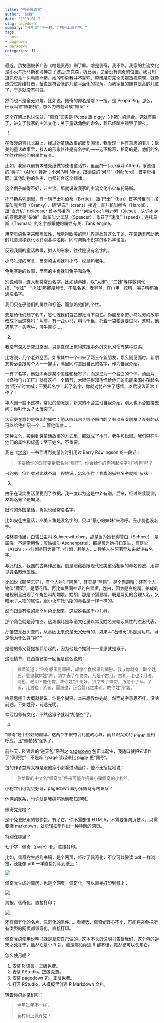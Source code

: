 ```yaml
---
title: '啥是佩奇党'
author: "赵鹏"
date: '2019-01-21'
slug: pagedown
summary: "今年过年不一样，全村用上佩奇党。"
tags:
- post
- pagedown
- markdown
categories: []
---
```


最近，朋友圈被长广告《啥是佩奇》刷了屏。啥是佩奇，我不熟。我家的主流文化是小火车托马斯和海神之子波西·杰克森，坑已满，完全没有佩奇的位置。我只知道佩奇是一头动画小猪，她的形象我并不喜欢，原因是它完全无视透视原理，就像遭受过降维打击，据说是符合低龄儿童平面化的视角，而我家里的娃算是高龄儿童了，于是就没有引进。

然而也不是全无兴趣。比如说，佩奇的原名是啥？一搜，是 Peppa Pig。那么，应该叫做“佩帕猪”，那么为啥翻译成“佩奇”？

这个在网上也讨论过，“佩奇”其实是 Peppa 跟 piggy（小猪）的混合。这就有趣了，进入了我家的主流文化：关于童话角色的命名，我已经暗中观察了很久。

1.

在漫漫的育儿长路上，经过对童话故事的反复阅读，我发现一件有意思的事儿：欧美的童话故事里，拟人的形象往往是有名字的——这不稀奇，稀奇的是，他们的名字往往跟他们的属性有关。

比如，我家以前有本硬壳纸做的德语童话书，里面的一只小猴叫 Alfred，跟德语的“猴子”（Affe）接近；小河马叫 Nina，跟德语的“河马”（Nilpferd） 首字母相同。其他动物的名字，也都符合这个规律。

这个例子举得不好，非主流。那就说说我家的主流文化小火车托马斯。

托马斯系列剧里，有一辆巴士叫伯蒂（Bertie），跟“巴士”（bus）首字母相同；吊车叫克兰奇（Cranky），跟“吊车”（crane）接近；直升机叫哈洛（Harold），跟“直升机” helicopter 首字母相同 ；有个柴油小火车叫迪索（Diesel），这词本身的意思就是“柴油”；动车叫史宾瑟（Spencer），象征了“速度”（speed）；连托马斯（Thomas）的名字都跟他的属性有关，Tank engine。

用常见的名字来暗示属性，我觉得欧美的育儿界是故意这么干的，在童话里帮助低龄儿童潜移默化地识别各种名称，同时帮助不识字的爹妈学语言。

反观我国的童话故事，拟人的形象，往往是没有名字的。

小马过河的寓言，里面的主角就叫小马、松鼠和老牛。

龟兔赛跑的故事，里面的主角就叫兔子和乌龟。

别说动物，连人都常常没名字。比如葫芦娃，以“大娃”、“二娃”等序数词代指。“水娃”、“火娃”那都是绰号，不是名字。老爷爷、穿山甲、蛇精、蝎子精都通通没名字。

我们只在乎他们的属性和标签，而忽略他们的个性。

要是给他们起了名字，恐怕连我们自己都觉得不自在。你能想象把小马过河的故事改成下面这样吗：从前，有一匹小马，叫马千里，托着一袋粮食要过河。这时，他遇见了一头老牛，叫牛百岁……

2.

我没有深入研究过原因，只是直观上觉得这跟中外的文化习惯有某种联系。

比方说，几个老外见面，如果其中一个带来了两三个新朋友，那么刚见面时，新朋友势必会跟每个人一一握手，嘴里同时念出自己的名字，作为自我介绍。

一有了名字，他就不再是某个属性和标签了，而是成为一个独立的个体。动画片《怪物电力工厂》就有这样一个情节，大眼仔得知毛怪给他们的电能来源小孩起名为“阿布”时大喊：不要起名字！起了名字，你就对她产生了感情，以后没法正常工作了！

华人圈一般不这样。常见的情况是，新来的不会主动自我介绍，别人也不会直接去问：你叫什么？太唐突了。

大家更在意的是彼此的属性：他从哪儿来？哪个部门的？有没有女朋友？没有的话可以给他介绍一个……管他叫啥……

这种文化，投射到讲童话故事的方式里，那就成了小马，老牛和松鼠。我们只在乎他们的属性和标签；至于姓名，不重要。

我在《[学 R](https://xuer.dapengde.com/)》一书里讲到变量名时引用过 Barry Rowlingson 的一段话：

> 不要给你的矩阵变量取名为“矩阵”。你会给你的狗狗起名字叫“狗狗”吗？

书的另一位作者对此就不屑一顾地说：怎么不行？我家的猫咪名字就叫“猫咪”！

3.

由于在现实生活里找到了依据，我一度以为这是中外有别。后来，经过继续观测，发现这完全是偏见。

旧时的外国童话，角色也经常没名字。

比如安徒生童话，小美人鱼是没名字的，只以“最小的妹妹”来称呼。丑小鸭也没名字。

格林童话里，白雪公主叫 Schneewittchen，那是因为她长得雪白（Schnee），是属性，不是常用名；灰姑娘叫 Aschenputtel，那是因为她打扫卫生，有灰尘（Asch）；小红帽是因为戴了小红帽，睡美人……睡美人在原著里从来就没有名字。

与此相反，我国的古典作品里，倒是暗藏着跟现代欧美童话相似的命名传统，用常见姓名暗示属性。

比如说《聊斋志异》，有个人物叫“阿英”，其实是“阿鹦”，是个鹦鹉精；还有个人物叫“黄英”，是菊花精。再比如民间神话的白素贞，姓白，因为是白蛇精。拍成的电视剧里出现了个角色叫胡媚娘，姓胡，那是个狐狸精。既是常见的合理人名，又暗示了人物的属性，跟小火车托马斯的命名是一样一样的。

然而跟最有名的那个角色比起来，这些姓名属于小儿科。

那个角色就是孙悟空。这泼猴儿是华语文化里以常见姓名来暗示属性的杰出代表。

孙悟空是石头变的，从基因上来说是无父无母的，如果叫“石破天”那是没毛病，可是他为什么姓“孙”？

是他的师父菩提祖师给起的，因为他是个猢狲——意思就是猴子。

这段情节，在西游记第一回里是这么说的：

>祖师笑道：“你身躯虽是鄙陋，却像个食松果的猢狲。我与你就身上取个姓氏，意思教你姓‘猢’。猢字去了个兽傍，乃是个古月。古者，老也；月者，阴也。老阴不能化育，教你姓‘狲’倒好。狲字去了兽傍，乃是个子系。子者，儿男也；系者，婴细也，正合婴儿之本论。教你姓‘孙’罢。”

啥意思呢？大概就是说：你是个猢狲，本来想教你姓胡。然而胡字意思不好，没啥前途，不如姓孙，前途光明。

幸亏祖师有文化，不然这猴子就叫“胡悟空”了。

4.

“佩奇”是个很好的翻译。这两个字很符合儿童的心理，而且跟英文的 piggy 遥相呼应，比“佩帕猪”强多了。

前些天，R 语言的“逆天包”系列之 [pagedown](https://github.com/rstudio/pagedown) 包正式诞生，我随口就把它译作了“佩奇党”：不是吗？page 读起来比 piggy 更“佩奇”。

包的作者益辉大概是跟他家小谢看过动画片，他不无担忧地说：

> 你给取的中文名“佩奇党”将来可能会招来小猪佩奇的小粉丝。

小粉丝们可能会好奇，pagedown 跟小猪佩奇有啥联系？

他俩的联系，也许就是我碰巧他俩都知道啊。

佩奇党是啥？

是个免费好用的软件包。有了它，你不需要懂 HTML5，不需要懂网页技术，只需要懂 markdown，就能轻松制作出一种特别的网页。

特别在哪里？

七个字：佩奇（page）化，直接打印。

比如，佩奇党生成的书稿，是个网页，经过了佩奇化，不仅可以像读 pdf 一样浏览，还能像 pdf 一样直接打印到纸上：

![](https://user-images.githubusercontent.com/163582/47673682-58b11880-db83-11e8-87fd-b5e753af7288.png)

佩奇党生成的简历，也是个网页，佩奇化，可以直接打印到纸上：

![](https://user-images.githubusercontent.com/163582/46879762-7a34a500-ce0c-11e8-87e3-496f3577ff05.png)

海报，佩奇化，直接打印；

![](https://user-images.githubusercontent.com/163582/47672385-e12dba00-db7f-11e8-92de-af94d5bab12f.jpg)

还有佩奇化的名片，佩奇化的信件……看架势，佩奇党野心不小，可能将来会把所有类型的网页都佩奇化，直接打印。

佩奇党的[使用说明书](https://pagedown.rbind.io)就是拿它自己做的。这本不长的说明书告诉我们，这个包的逆天之处在于，虽然它是个 R 包，但是哪怕你连 R 都不懂，竟然都可以使用它。

怎么使用呢？

1. 安装 R 语言。正版免费。
2. 安装 RStudio。正版免费。
3. 安装 pagedown 包。正版免费。
4. 打开 RStudio，从模板里创建 R Markdown 文档。

转告你的乡亲们吧：

> 今年过年不一样，
>
> 全村用上佩奇党！
